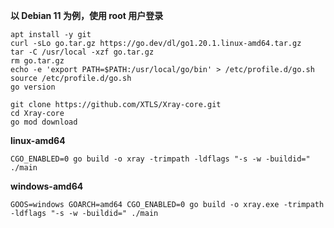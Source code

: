 **以 Debian 11 为例，使用 root 用户登录**

```
apt install -y git
curl -sLo go.tar.gz https://go.dev/dl/go1.20.1.linux-amd64.tar.gz
tar -C /usr/local -xzf go.tar.gz
rm go.tar.gz
echo -e 'export PATH=$PATH:/usr/local/go/bin' > /etc/profile.d/go.sh
source /etc/profile.d/go.sh
go version
```

```
git clone https://github.com/XTLS/Xray-core.git
cd Xray-core
go mod download
```

**linux-amd64**

```
CGO_ENABLED=0 go build -o xray -trimpath -ldflags "-s -w -buildid=" ./main
```

**windows-amd64**

```
GOOS=windows GOARCH=amd64 CGO_ENABLED=0 go build -o xray.exe -trimpath -ldflags "-s -w -buildid=" ./main
```
